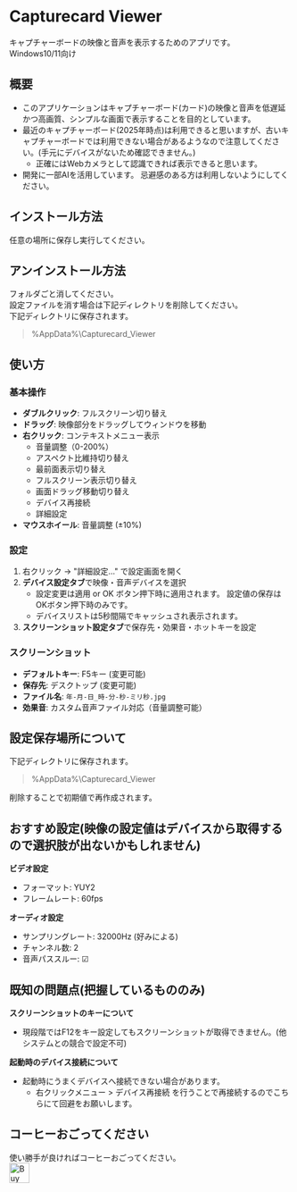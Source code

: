 # Capturecard Viewer
キャプチャーボードの映像と音声を表示するためのアプリです。  
Windows10/11向け

## 概要

- このアプリケーションはキャプチャーボード(カード)の映像と音声を低遅延かつ高画質、シンプルな画面で表示することを目的としています。
- 最近のキャプチャーボード(2025年時点)は利用できると思いますが、古いキャプチャーボードでは利用できない場合があるようなので注意してください。(手元にデバイスがないため確認できません。)
  - 正確にはWebカメラとして認識できれば表示できると思います。
- 開発に一部AIを活用しています。 忌避感のある方は利用しないようにしてください。  


## インストール方法

任意の場所に保存し実行してください。


## アンインストール方法

フォルダごと消してください。  
設定ファイルを消す場合は下記ディレクトリを削除してください。  
下記ディレクトリに保存されます。  
> %AppData%\Capturecard_Viewer


## 使い方
### 基本操作

- **ダブルクリック**: フルスクリーン切り替え
- **ドラッグ**: 映像部分をドラッグしてウィンドウを移動
- **右クリック**: コンテキストメニュー表示
  - 音量調整（0-200%）
  - アスペクト比維持切り替え
  - 最前面表示切り替え
  - フルスクリーン表示切り替え
  - 画面ドラッグ移動切り替え
  - デバイス再接続
  - 詳細設定
- **マウスホイール**: 音量調整 (±10%)

### 設定

1. 右クリック → "詳細設定..." で設定画面を開く
2. **デバイス設定タブ**で映像・音声デバイスを選択
    - 設定変更は適用 or OK ボタン押下時に適用されます。 設定値の保存はOKボタン押下時のみです。
    - デバイスリストは5秒間隔でキャッシュされ表示されます。
4. **スクリーンショット設定タブ**で保存先・効果音・ホットキーを設定

  

### スクリーンショット

- **デフォルトキー**: F5キー (変更可能)
- **保存先**: デスクトップ (変更可能)
- **ファイル名**: `年-月-日_時-分-秒-ミリ秒.jpg`
- **効果音**: カスタム音声ファイル対応（音量調整可能）


## 設定保存場所について

下記ディレクトリに保存されます。  
> %AppData%\Capturecard_Viewer

削除することで初期値で再作成されます。  


## おすすめ設定(映像の設定値はデバイスから取得するので選択肢が出ないかもしれません)

**ビデオ設定**
- フォーマット: YUY2
- フレームレート: 60fps

**オーディオ設定**
- サンプリングレート: 32000Hz (好みによる)
- チャンネル数: 2
- 音声パススルー: ☑


## 既知の問題点(把握しているもののみ)
 
 **スクリーンショットのキーについて**
 - 現段階ではF12をキー設定してもスクリーンショットが取得できません。(他システムとの競合で設定不可)  

**起動時のデバイス接続について**
 - 起動時にうまくデバイスへ接続できない場合があります。
   - 右クリックメニュー > デバイス再接続 を行うことで再接続するのでこちらにて回避をお願いします。

## コーヒーおごってください
使い勝手が良ければコーヒーおごってください。  
<a href='https://ko-fi.com/G2G71JGGSM' target='_blank'><img height='36' style='border:0px;height:36px;' src='https://storage.ko-fi.com/cdn/kofi1.png?v=6' border='0' alt='Buy Me a Coffee at ko-fi.com' /></a>
